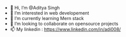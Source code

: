 - 👋 Hi, I’m @Aditya Singh
- 👀 I’m interested in web developement
- 🌱 I’m currently learning Mern stack
- 💞️ I’m looking to collaborate on opensource projects
- 📫 My linkedin : https://www.linkedin.com/in/adi008/

<!---
intelligence2002/intelligence2002 is a ✨ special ✨ repository because its `README.md` (this file) appears on your GitHub profile.
You can click the Preview link to take a look at your changes.
--->
